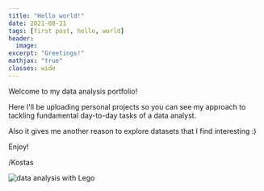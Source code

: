 ```yaml
---
title: "Hello world!"
date: 2021-08-21
tags: [first post, hello, world]
header:
  image: 
excerpt: "Greetings!"
mathjax: "true"
classes: wide
---
```


Welcome to my data analysis portfolio!

Here I'll be uploading personal projects so you can see my approach to tackling fundamental day-to-day tasks of a data analyst. 

Also it gives me another reason to explore datasets that I find interesting :)

Enjoy!

/Kostas

<img src="{{ site.url }}{{ site.baseurl }}/images/data_lego.jpeg" alt="data analysis with Lego">

